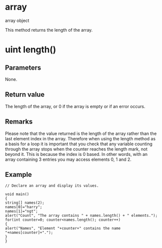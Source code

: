 # array

array object

  


This method returns the length of the array.  


# uint length()

## Parameters

None.

## Return value

The length of the array, or 0 if the array is empty or if an error occurs.

## Remarks

Please note that the value returned is the length of the array rather than the last element index in the array. Therefore when using the length method as a basis for a loop it is important that you check that any variable counting through the array stops when the counter reaches the length mark, not beyond it. This is because the index is 0 based. In other words, with an array containing 3 entries you may access elements 0, 1 and 2.

## Example
    
    
    // Declare an array and display its values.
    
    void main()
    {
    string[] names(2);
    names[0]="harry";
    names[1]="ngt";
    alert("Count", "The array contains " + names.length() + " elements.");
    for(int counter=0; counter<names.length(); counter++)
    {
    alert("Names", "Element "+counter+" contains the name "+names[counter]+".");
    }
    }
    
